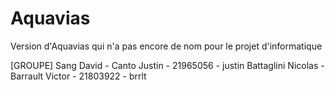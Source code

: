 # Aquavias

Version d'Aquavias qui n'a pas encore de nom pour le projet d'informatique

[GROUPE]
Sang David - 
Canto Justin - 21965056 - justin 
Battaglini Nicolas - 
Barrault Victor - 21803922 - brrlt